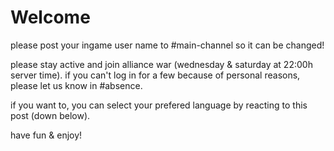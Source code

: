 # Welcome

please post your ingame user name to #main-channel so it can be changed!

please stay active and join alliance war (wednesday & saturday at 22:00h server time). if you can't log in for a few because of personal reasons, please let us know in #absence.

if you want to, you can select your prefered language by reacting to this post (down below).

have fun & enjoy!
